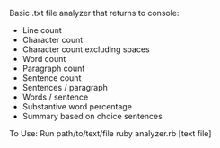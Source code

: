 Basic .txt file analyzer that returns to console:
- Line count
- Character count
- Character count excluding spaces
- Word count
- Paragraph count
- Sentence count
- Sentences / paragraph
- Words / sentence
- Substantive word percentage
- Summary based on choice sentences

To Use:
Run path/to/text/file ruby analyzer.rb [text file]